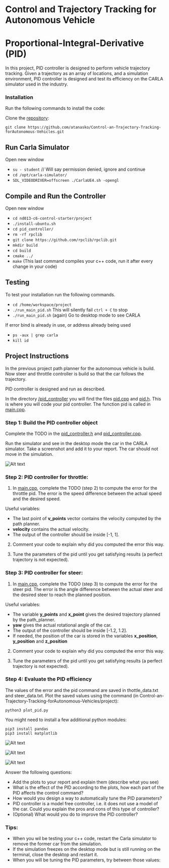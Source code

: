 # Control and Trajectory Tracking for Autonomous Vehicle

# Proportional-Integral-Derivative (PID)

In this project, PID controller is designed to perform vehicle trajectory tracking. Given a trajectory as an array of locations, and a simulation environment, PID controller is designed and test its efficiency on the CARLA simulator used in the industry.

### Installation

Run the following commands to install the code:

Clone the <a href="https://github.com/atanasko/Control-an-Trajectory-Tracking-forAutonomous-Vehicles.git" target="_blank">repository</a>:

`git clone https://github.com/atanasko/Control-an-Trajectory-Tracking-forAutonomous-Vehicles.git`

## Run Carla Simulator

Open new window

* `su - student`
// Will say permission denied, ignore and continue
* `cd /opt/carla-simulator/`
* `SDL_VIDEODRIVER=offscreen ./CarlaUE4.sh -opengl`

## Compile and Run the Controller

Open new window

* `cd nd013-c6-control-starter/project`
* `./install-ubuntu.sh`
* `cd pid_controller/`
* `rm -rf rpclib`
* `git clone https://github.com/rpclib/rpclib.git`
* `mkdir build`
* `cd build`
* `cmake ../`
* `make` (This last command compiles your c++ code, run it after every change in your code)

## Testing

To test your installation run the following commands.

* `cd /home/workspace/project`
* `./run_main_pid.sh`
This will silently fail `ctrl + C` to stop
* `./run_main_pid.sh` (again)
Go to desktop mode to see CARLA

If error bind is already in use, or address already being used

* `ps -aux | grep carla`
* `kill id`


## Project Instructions

In the previous project path planner for the autonomous vehicle is build. Now steer and throttle controller is build so that the car follows the trajectory.

PID controller is designed and run as described.

In the directory [/pid_controller](https://github.com/atanasko/Control-an-Trajectory-Tracking-forAutonomous-Vehicles/tree/master/project/pid_controller)  you will find the files [pid.cpp](https://github.com/udacity/nd013-c6-control-starter/tree/mathilde/project_c6/project/pid_controller/pid.cpp)  and [pid.h](https://github.com/udacity/nd013-c6-control-starter/tree/mathilde/project_c6/project/pid_controller/pid.h). This is where you will code your pid controller.
The function pid is called in [main.cpp](https://github.com/atanasko/Control-an-Trajectory-Tracking-forAutonomous-Vehicles/tree/master/project/pid_controller/main.cpp).

### Step 1: Build the PID controller object
Complete the TODO in the [pid_controller.h](https://github.com/atanasko/Control-an-Trajectory-Tracking-forAutonomous-Vehicles/tree/master/project/pid_controller/pid_controller.h) and [pid_controller.cpp](https://github.com/udacity/nd013-c6-control-starter/tree/mathilde/project_c6/project/pid_controller/pid_controller.cpp).

Run the simulator and see in the desktop mode the car in the CARLA simulator. Take a screenshot and add it to your report. The car should not move in the simulation.

![Alt text](project/pid_controller/screenshot/PID_controller_init.png "full drive")

### Step 2: PID controller for throttle:
1) In [main.cpp](https://github.com/atanasko/Control-an-Trajectory-Tracking-forAutonomous-Vehicles/tree/master/project/pid_controller/main.cpp), complete the TODO (step 2) to compute the error for the throttle pid. The error is the speed difference between the actual speed and the desired speed.

Useful variables:
- The last point of **v_points** vector contains the velocity computed by the path planner.
- **velocity** contains the actual velocity.
- The output of the controller should be inside [-1, 1].

2) Comment your code to explain why did you computed the error this way.

3) Tune the parameters of the pid until you get satisfying results (a perfect trajectory is not expected).

### Step 3: PID controller for steer:
1) In [main.cpp](https://github.com/atanasko/Control-an-Trajectory-Tracking-forAutonomous-Vehicles/tree/master/project/pid_controller/main.cpp), complete the TODO (step 3) to compute the error for the steer pid. The error is the angle difference between the actual steer and the desired steer to reach the planned position.

Useful variables:
- The variable **y_points** and **x_point** gives the desired trajectory planned by the path_planner.
- **yaw** gives the actual rotational angle of the car.
- The output of the controller should be inside [-1.2, 1.2].
- If needed, the position of the car is stored in the variables **x_position**, **y_position** and **z_position**

2) Comment your code to explain why did you computed the error this way.

3) Tune the parameters of the pid until you get satisfying results (a perfect trajectory is not expected).

### Step 4: Evaluate the PID efficiency
The values of the error and the pid command are saved in thottle_data.txt and steer_data.txt.
Plot the saved values using the command (in Control-an-Trajectory-Tracking-forAutonomous-Vehicles/project):

```
python3 plot_pid.py
```

You might need to install a few additional python modules: 

```
pip3 install pandas
pip3 install matplotlib
```

![Alt text](project/pid_controller/screenshot/PID_controller_init.png "full drive")

![Alt text](project/pid_controller/screenshot/throttle_control.png "full drive")

![Alt text](project/pid_controller/screenshot/steering_control.png "full drive")

Answer the following questions:
- Add the plots to your report and explain them (describe what you see)
- What is the effect of the PID according to the plots, how each part of the PID affects the control command?
- How would you design a way to automatically tune the PID parameters?
- PID controller is a model free controller, i.e. it does not use a model of the car. Could you explain the pros and cons of this type of controller?
- (Optional) What would you do to improve the PID controller?


### Tips:

- When you wil be testing your c++ code, restart the Carla simulator to remove the former car from the simulation.
- If the simulation freezes on the desktop mode but is still running on the terminal, close the desktop and restart it.
- When you will be tuning the PID parameters, try between those values:

